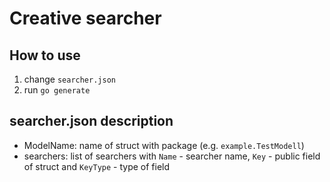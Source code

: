 # Creative searcher

## How to use

1. change ```searcher.json```
2. run ```go generate```


## searcher.json description

- ModelName: name of struct with package (e.g. ```example.TestModell```)
- searchers: list of searchers with ```Name``` - searcher name, ```Key``` - public field of struct and ```KeyType``` - type of field
